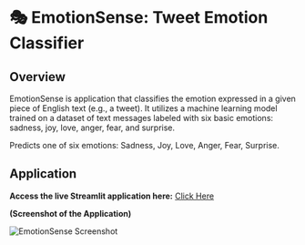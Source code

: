 # 🎭 EmotionSense: Tweet Emotion Classifier

## Overview

EmotionSense is application that classifies the emotion expressed in a given piece of English text (e.g., a tweet). It utilizes a machine learning model trained on a dataset of text messages labeled with six basic emotions: sadness, joy, love, anger, fear, and surprise.

Predicts one of six emotions: Sadness, Joy, Love, Anger, Fear, Surprise.

## Application

**Access the live Streamlit application here:**
[Click Here](https://tweet-emotion-classifier.streamlit.app)

**(Screenshot of the Application)**

![EmotionSense Screenshot](assets/screenshots/1_screenshot.png)




